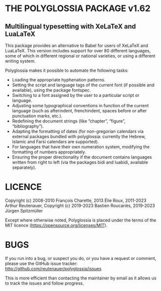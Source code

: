 # THE POLYGLOSSIA PACKAGE v1.62
## Multilingual typesetting with XeLaTeX and LuaLaTeX

This package provides an alternative to Babel for users of XeLaTeX and LuaLaTeX.
This version includes support for over 80 different languages, some of which in
different regional or national varieties, or using a different writing system.

Polyglossia makes it possible to automate the following tasks:

* Loading the appropriate hyphenation patterns.
* Setting the script and language tags of the current font (if possible and
  available), using the package fontspec.
* Switching to a font assigned by the user to a particular script or language.
* Adjusting some typographical conventions in function of the current language
  (such as afterindent, frenchindent, spaces before or after punctuation marks,
  etc.).
* Redefining the document strings (like “chapter”, “figure”, “bibliography”).
* Adapting the formatting of dates (for non-gregorian calendars via external
  packages bundled with polyglossia: currently the Hebrew, Islamic and Farsi
  calendars are supported).
* For languages that have their own numeration system, modifying the formatting
  of numbers appropriately.
* Ensuring the proper directionality if the document contains languages
  written from right to left (via the packages bidi and luabidi, available
  separately).

# LICENCE

Copyright (c) 2008-2010 François Charette, 2013 Élie Roux, 2011-2023 Arthur Reutenauer,
Copyright (c) 2019-2023 Bastien Roucariès, 2019-2023 Jürgen Spitzmüller

Except where otherwise noted, Polyglossia is placed under the terms of the MIT licence
(https://opensource.org/licenses/MIT).

# BUGS

If you run into a bug, or suspect you do, or you have a request or comment, please
use the GitHub issue tracker: http://github.com/reutenauer/polyglossia/issues

This is more efficient than contacting the maintainer by email as it allows us
to track the issues and follow progress.
